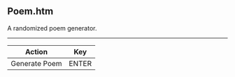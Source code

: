 Poem.htm
--------

A randomized poem generator.

---

Action        | Key
--------------|------
Generate Poem | ENTER
